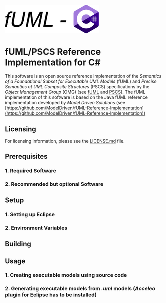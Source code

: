 <img src="logo.png" width="300"/>

# fUML/PSCS Reference Implementation for C#
This software is an open source reference implementation of the *Semantics of a Foundational Subset for Executable UML Models* (fUML) and *Precise Semantics of UML Composite Structures* (PSCS)
specifications by the *Object Management Group* (OMG) (see [fUML](https://www.omg.org/spec/FUML/1.5/About-FUML) and [PSCS](https://www.omg.org/spec/PSCS/1.2/About-PSCS)). 
The fUML implementation of this software is based on the Java fUML reference implementation developed by
*Model Driven Solutions* (see [https://github.com/ModelDriven/fUML-Reference-Implementation](https://github.com/ModelDriven/fUML-Reference-Implementation))

## Licensing
For licensing information, please see the [LICENSE.md](https://github.com/HammerMaximilian/fUML-CSharp/blob/master/LICENSE) file.

## Prerequisites
### 1. Required Software
### 2. Recommended but optional Software

## Setup
### 1. Setting up Eclipse
### 2. Environment Variables

## Building

## Usage
### 1. Creating executable models using source code
### 2. Generating executable models from *.uml* models (*Acceleo* plugin for Eclipse has to be installed)

